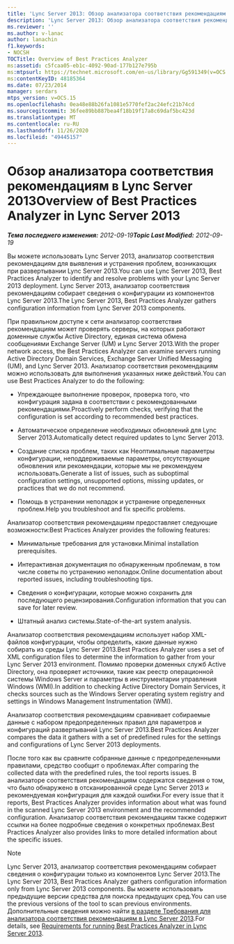```yaml
---
title: 'Lync Server 2013: Обзор анализатора соответствия рекомендациям'
description: 'Lync Server 2013: Обзор анализатора соответствия рекомендациям.'
ms.reviewer: ''
ms.author: v-lanac
author: lanachin
f1.keywords:
- NOCSH
TOCTitle: Overview of Best Practices Analyzer
ms:assetid: c5fcaa05-eb1c-4092-90ad-177b127e795b
ms:mtpsurl: https://technet.microsoft.com/en-us/library/Gg591349(v=OCS.15)
ms:contentKeyID: 48185364
ms.date: 07/23/2014
manager: serdars
mtps_version: v=OCS.15
ms.openlocfilehash: 0ea48e88b26fa1081e5770fef2ac24efc21b74cd
ms.sourcegitcommit: 36fee89bb887bea4f18b19f17a8c69daf5bc423d
ms.translationtype: MT
ms.contentlocale: ru-RU
ms.lasthandoff: 11/26/2020
ms.locfileid: "49445157"
---
```

# <a name="overview-of-best-practices-analyzer-in-lync-server-2013"></a><span data-ttu-id="0a433-103">Обзор анализатора соответствия рекомендациям в Lync Server 2013</span><span class="sxs-lookup"><span data-stu-id="0a433-103">Overview of Best Practices Analyzer in Lync Server 2013</span></span>

<div data-xmlns="http://www.w3.org/1999/xhtml">

<div class="topic" data-xmlns="http://www.w3.org/1999/xhtml" data-msxsl="urn:schemas-microsoft-com:xslt" data-cs="https://msdn.microsoft.com/">

<div data-asp="https://msdn2.microsoft.com/asp">



</div>

<div id="mainSection">

<div id="mainBody"><span data-ttu-id="0a433-104">

<span> </span></span><span class="sxs-lookup"><span data-stu-id="0a433-104">

<span> </span></span></span>

<span data-ttu-id="0a433-105">_**Тема последнего изменения:** 2012-09-19_</span><span class="sxs-lookup"><span data-stu-id="0a433-105">_**Topic Last Modified:** 2012-09-19_</span></span>

<span data-ttu-id="0a433-106">Вы можете использовать Lync Server 2013, анализатор соответствия рекомендациям для выявления и устранения проблем, возникающих при развертывании Lync Server 2013.</span><span class="sxs-lookup"><span data-stu-id="0a433-106">You can use Lync Server 2013, Best Practices Analyzer to identify and resolve problems with your Lync Server 2013 deployment.</span></span> <span data-ttu-id="0a433-107">Lync Server 2013, анализатор соответствия рекомендациям собирает сведения о конфигурации из компонентов Lync Server 2013.</span><span class="sxs-lookup"><span data-stu-id="0a433-107">The Lync Server 2013, Best Practices Analyzer gathers configuration information from Lync Server 2013 components.</span></span>

<span data-ttu-id="0a433-108">При правильном доступе к сети анализатор соответствия рекомендациям может проверять серверы, на которых работают доменные службы Active Directory, единая система обмена сообщениями Exchange Server (UM) и Lync Server 2013.</span><span class="sxs-lookup"><span data-stu-id="0a433-108">With the proper network access, the Best Practices Analyzer can examine servers running Active Directory Domain Services, Exchange Server Unified Messaging (UM), and Lync Server 2013.</span></span> <span data-ttu-id="0a433-109">Анализатор соответствия рекомендациям можно использовать для выполнения указанных ниже действий.</span><span class="sxs-lookup"><span data-stu-id="0a433-109">You can use Best Practices Analyzer to do the following:</span></span>

  - <span data-ttu-id="0a433-110">Упреждающее выполнение проверок, проверка того, что конфигурация задана в соответствии с рекомендованными рекомендациями.</span><span class="sxs-lookup"><span data-stu-id="0a433-110">Proactively perform checks, verifying that the configuration is set according to recommended best practices.</span></span>

  - <span data-ttu-id="0a433-111">Автоматическое определение необходимых обновлений для Lync Server 2013.</span><span class="sxs-lookup"><span data-stu-id="0a433-111">Automatically detect required updates to Lync Server 2013.</span></span>

  - <span data-ttu-id="0a433-112">Создание списка проблем, таких как Неоптимальные параметры конфигурации, неподдерживаемые параметры, отсутствующие обновления или рекомендации, которые мы не рекомендуем использовать.</span><span class="sxs-lookup"><span data-stu-id="0a433-112">Generate a list of issues, such as suboptimal configuration settings, unsupported options, missing updates, or practices that we do not recommend.</span></span>

  - <span data-ttu-id="0a433-113">Помощь в устранении неполадок и устранение определенных проблем.</span><span class="sxs-lookup"><span data-stu-id="0a433-113">Help you troubleshoot and fix specific problems.</span></span>

<span data-ttu-id="0a433-114">Анализатор соответствия рекомендациям предоставляет следующие возможности:</span><span class="sxs-lookup"><span data-stu-id="0a433-114">Best Practices Analyzer provides the following features:</span></span>

  - <span data-ttu-id="0a433-115">Минимальные требования для установки.</span><span class="sxs-lookup"><span data-stu-id="0a433-115">Minimal installation prerequisites.</span></span>

  - <span data-ttu-id="0a433-116">Интерактивная документация по обнаруженным проблемам, в том числе советы по устранению неполадок.</span><span class="sxs-lookup"><span data-stu-id="0a433-116">Online documentation about reported issues, including troubleshooting tips.</span></span>

  - <span data-ttu-id="0a433-117">Сведения о конфигурации, которые можно сохранить для последующего рецензирования.</span><span class="sxs-lookup"><span data-stu-id="0a433-117">Configuration information that you can save for later review.</span></span>

  - <span data-ttu-id="0a433-118">Штатный анализ системы.</span><span class="sxs-lookup"><span data-stu-id="0a433-118">State-of-the-art system analysis.</span></span>

<span data-ttu-id="0a433-119">Анализатор соответствия рекомендациям использует набор XML-файлов конфигурации, чтобы определить, какие данные нужно собирать из среды Lync Server 2013.</span><span class="sxs-lookup"><span data-stu-id="0a433-119">Best Practices Analyzer uses a set of XML configuration files to determine the information to gather from your Lync Server 2013 environment.</span></span> <span data-ttu-id="0a433-120">Помимо проверки доменных служб Active Directory, она проверяет источники, такие как реестр операционной системы Windows Server и параметры в инструментарии управления Windows (WMI).</span><span class="sxs-lookup"><span data-stu-id="0a433-120">In addition to checking Active Directory Domain Services, it checks sources such as the Windows Server operating system registry and settings in Windows Management Instrumentation (WMI).</span></span>

<span data-ttu-id="0a433-121">Анализатор соответствия рекомендациям сравнивает собираемые данные с набором предопределенных правил для параметров и конфигураций развертываний Lync Server 2013.</span><span class="sxs-lookup"><span data-stu-id="0a433-121">Best Practices Analyzer compares the data it gathers with a set of predefined rules for the settings and configurations of Lync Server 2013 deployments.</span></span>

<span data-ttu-id="0a433-122">После того как вы сравните собранные данные с предопределенными правилами, средство сообщит о проблемах.</span><span class="sxs-lookup"><span data-stu-id="0a433-122">After comparing the collected data with the predefined rules, the tool reports issues.</span></span> <span data-ttu-id="0a433-123">В анализаторе соответствия рекомендациям содержатся сведения о том, что было обнаружено в отсканированной среде Lync Server 2013 и рекомендуемая конфигурация для каждой ошибки.</span><span class="sxs-lookup"><span data-stu-id="0a433-123">For every issue that it reports, Best Practices Analyzer provides information about what was found in the scanned Lync Server 2013 environment and the recommended configuration.</span></span> <span data-ttu-id="0a433-124">Анализатор соответствия рекомендациям также содержит ссылки на более подробные сведения о конкретных проблемах.</span><span class="sxs-lookup"><span data-stu-id="0a433-124">Best Practices Analyzer also provides links to more detailed information about the specific issues.</span></span>

<div>


> [!NOTE]  
> <span data-ttu-id="0a433-125">Lync Server 2013, анализатор соответствия рекомендациям собирает сведения о конфигурации только из компонентов Lync Server 2013.</span><span class="sxs-lookup"><span data-stu-id="0a433-125">The Lync Server 2013, Best Practices Analyzer gathers configuration information only from Lync Server 2013 components.</span></span> <span data-ttu-id="0a433-126">Вы можете использовать предыдущие версии средства для поиска предыдущих сред.</span><span class="sxs-lookup"><span data-stu-id="0a433-126">You can use the previous versions of the tool to scan previous environments.</span></span> <span data-ttu-id="0a433-127">Дополнительные сведения можно найти <A href="lync-server-2013-requirements-for-running-best-practices-analyzer.md">в разделе Требования для анализатора соответствия рекомендациям в Lync Server 2013</A>.</span><span class="sxs-lookup"><span data-stu-id="0a433-127">For details, see <A href="lync-server-2013-requirements-for-running-best-practices-analyzer.md">Requirements for running Best Practices Analyzer in Lync Server 2013</A>.</span></span>



<span data-ttu-id="0a433-128"></div>

</div>

<span> </span>

</div>

</div>

</span><span class="sxs-lookup"><span data-stu-id="0a433-128"></div>

</div>

<span> </span>

</div>

</div>

</span></span></div>

